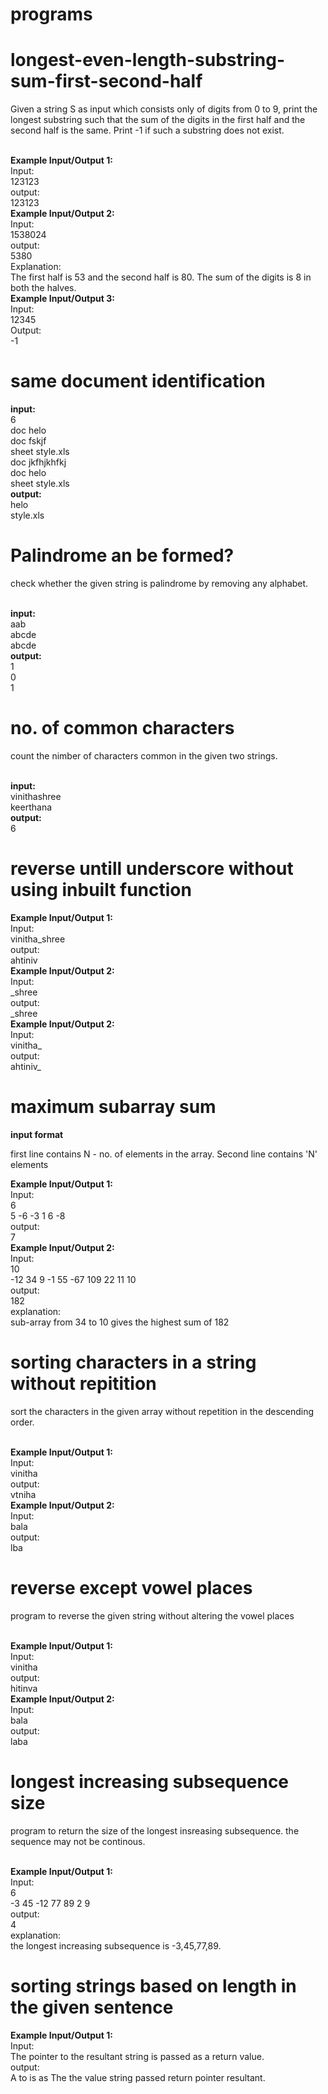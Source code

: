 # programs
# longest-even-length-substring-sum-first-second-half

<p>Given a string S as input which consists only of digits from 0 to 9, print the longest substring such that the sum of the digits in the first half and the second half is the same. Print -1 if such a substring does not exist.</p><br>
<strong>Example Input/Output 1:</strong><br>
Input:<br>
123123<br>
output:<br>
123123<br>
<strong>Example Input/Output 2:</strong><br>
Input:<br>
1538024<br>
output:<br>
5380<br>
Explanation:<br>
The first half is 53 and the second half is 80. The sum of the digits is 8 in both the halves.<br>
<strong>Example Input/Output 3:</strong><br>
Input:<br>
12345<br>
Output:<br>
-1

# same document identification

 <strong>input: </strong><br>6<br>
        doc helo<br>
        doc fskjf<br>
        sheet style.xls<br>
        doc jkfhjkhfkj<br>
        doc helo<br>
        sheet style.xls<br>
 <strong> output:</strong><br>
        helo<br>
        style.xls<br>

# Palindrome an be formed?
 <p>check whether the given string is palindrome by removing any alphabet.</p><br> 
 <strong>input: </strong><br>
 aab<br>
 abcde<br>
 abcde<br>
 <strong> output:</strong><br>
1<br>
0<br>
1<br>

# no. of common characters
 <p>count the nimber of characters common in the given two strings.</p><br> 
 <strong>input: </strong><br>
 vinithashree<br>
 keerthana<br>
 <strong> output:</strong><br>
 6<br>

# reverse untill underscore without using inbuilt function
<strong>Example Input/Output 1:</strong><br>
Input:<br>
vinitha_shree<br>
output:<br>
ahtiniv<br>
<strong>Example Input/Output 2:</strong><br>
Input:<br>
\_shree<br>
output:<br>
\_shree<br>
<strong>Example Input/Output 2:</strong><br>
Input:<br>
vinitha_<br>
output:<br>
ahtiniv_<br>

# maximum subarray sum
<strong>input format</strong><br>
<p>first line contains N - no. of elements in the array. Second line contains 'N' elements</p>
<strong>Example Input/Output 1:</strong><br>
Input:<br>
6<br>
5 -6 -3 1 6 -8<br>
output:<br>
7<br>
<strong>Example Input/Output 2:</strong><br>
Input:<br>
10<br>
-12 34 9 -1 55 -67 109 22 11 10<br>
output:<br>
182<br>
explanation:<br>
sub-array from 34 to 10 gives the highest sum of 182<br> 

# sorting characters in a string without repitition
<p>sort the characters in the given array without repetition in the descending order. </p><br>
<strong>Example Input/Output 1:</strong><br>
Input:<br>
vinitha<br>
output:<br>
vtniha<br>
<strong>Example Input/Output 2:</strong><br>
Input:<br>
bala<br>
output:<br>
lba<br>

# reverse except vowel places
<p>program to reverse the given string without altering the vowel places </p><br>
<strong>Example Input/Output 1:</strong><br>
Input:<br>
vinitha<br>
output:<br>
hitinva<br>
<strong>Example Input/Output 2:</strong><br>
Input:<br>
bala<br>
output:<br>
laba<br>

# longest increasing subsequence size
<p>program to return the size of the longest insreasing subsequence. the sequence may not be continous.</p><br>
<strong>Example Input/Output 1:</strong><br>
Input:<br>
6<br>
-3 45 -12 77 89 2 9<br>
output:<br>
4<br>
explanation:<br>
the longest increasing subsequence is -3,45,77,89.<br>

# sorting strings based on length in the given sentence
<strong>Example Input/Output 1:</strong><br>
Input:<br>
The pointer to the resultant string is passed as a return value.<br>
output:<br>
A to is as The the value string passed return pointer resultant.<br>
